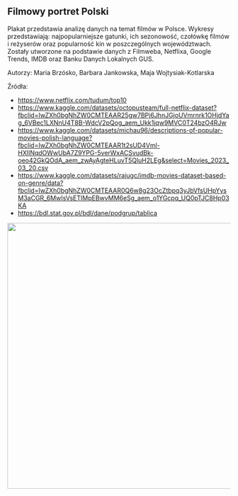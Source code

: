 ## Filmowy portret Polski

Plakat przedstawia analizę danych na temat filmów w Polsce. Wykresy przedstawiają: najpopularniejsze gatunki, ich sezonowość, czołówkę filmów i reżyserów oraz popularność kin w poszczególnych województwach. Zostały utworzone na podstawie danych z Filmweba, Netflixa, Google Trends, IMDB oraz Banku Danych Lokalnych GUS.

Autorzy: Maria Brzósko, Barbara Jankowska, Maja Wojtysiak-Kotlarska

Źródła:
- https://www.netflix.com/tudum/top10
- https://www.kaggle.com/datasets/octopusteam/full-netflix-dataset?fbclid=IwZXh0bgNhZW0CMTEAAR25gw7BPj6JhnJGjoUVmrnrk1OHjdYag_6VBec1LXNnU4T8B-WdcV2pQog_aem_Ukk1jqw9MVC0T24bzO4RJw
- https://www.kaggle.com/datasets/michau96/descriptions-of-popular-movies-polish-language?fbclid=IwZXh0bgNhZW0CMTEAAR1t2sUD4Vml-HXlINqdOWwUbA7Z9YPG-5verWxACSvudBk-oeo42GkQOdA_aem_zwAyAgteHLuvT5QluH2LEg&select=Movies_2023_03_20.csv
- https://www.kaggle.com/datasets/rajugc/imdb-movies-dataset-based-on-genre/data?fbclid=IwZXh0bgNhZW0CMTEAAR0Q6w8g23OcZtbpq3yJbVfsUHpYysM3aCGR_6MwIsVsETIMpEBwvMM6eSg_aem_o1YGcpq_UQ0pTJC8Hp03KA
- https://bdl.stat.gov.pl/bdl/dane/podgrup/tablica

<img src="2025L-ExploratoryDataAnalysis/projects/project1/[projekt1] Brzosko_Jankowska_Wojtysiak-Kotlarska/Brzosko_Jankowska_Wojtysiak-Kotlarska.png" align="center" width="600"/>
